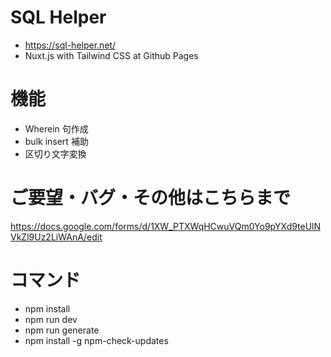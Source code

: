 # SQL Helper

- https://sql-helper.net/
- Nuxt.js with Tailwind CSS at Github Pages

# 機能

- Wherein 句作成
- bulk insert 補助
- 区切り文字変換

# ご要望・バグ・その他はこちらまで

https://docs.google.com/forms/d/1XW_PTXWqHCwuVQm0Yo9pYXd9teUlNVkZl9Uz2LiWAnA/edit

# コマンド

- npm install
- npm run dev
- npm run generate
- npm install -g npm-check-updates
